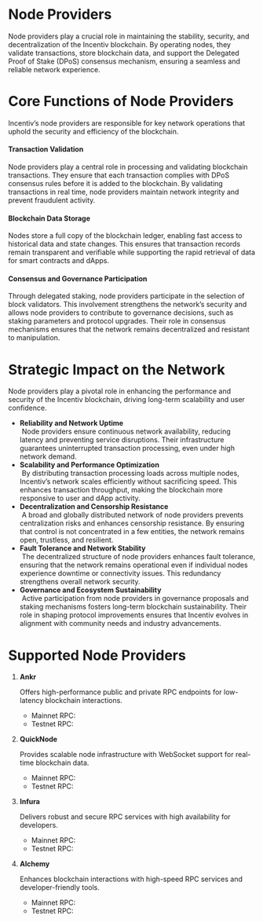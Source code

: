 


# Node Providers

Node providers play a crucial role in maintaining the stability, security, and decentralization of the Incentiv blockchain. By operating nodes, they validate transactions, store blockchain data, and support the Delegated Proof of Stake (DPoS) consensus mechanism, ensuring a seamless and reliable network experience.

# Core Functions of Node Providers

Incentiv’s node providers are responsible for key network operations that uphold the security and efficiency of the blockchain.

#### Transaction Validation

Node providers play a central role in processing and validating blockchain transactions. They ensure that each transaction complies with DPoS consensus rules before it is added to the blockchain. By validating transactions in real time, node providers maintain network integrity and prevent fraudulent activity.

#### Blockchain Data Storage

Nodes store a full copy of the blockchain ledger, enabling fast access to historical data and state changes. This ensures that transaction records remain transparent and verifiable while supporting the rapid retrieval of data for smart contracts and dApps.

#### Consensus and Governance Participation

Through delegated staking, node providers participate in the selection of block validators. This involvement strengthens the network’s security and allows node providers to contribute to governance decisions, such as staking parameters and protocol upgrades. Their role in consensus mechanisms ensures that the network remains decentralized and resistant to manipulation.

# Strategic Impact on the Network

Node providers play a pivotal role in enhancing the performance and security of the Incentiv blockchain, driving long-term scalability and user confidence.

* **Reliability and Network Uptime**\
   Node providers ensure continuous network availability, reducing latency and preventing service disruptions. Their infrastructure guarantees uninterrupted transaction processing, even under high network demand.
* **Scalability and Performance Optimization**\
   By distributing transaction processing loads across multiple nodes, Incentiv’s network scales efficiently without sacrificing speed. This enhances transaction throughput, making the blockchain more responsive to user and dApp activity.
* **Decentralization and Censorship Resistance**\
   A broad and globally distributed network of node providers prevents centralization risks and enhances censorship resistance. By ensuring that control is not concentrated in a few entities, the network remains open, trustless, and resilient.
* **Fault Tolerance and Network Stability**\
   The decentralized structure of node providers enhances fault tolerance, ensuring that the network remains operational even if individual nodes experience downtime or connectivity issues. This redundancy strengthens overall network security.
* **Governance and Ecosystem Sustainability**\
   Active participation from node providers in governance proposals and staking mechanisms fosters long-term blockchain sustainability. Their role in shaping protocol improvements ensures that Incentiv evolves in alignment with community needs and industry advancements.

# Supported Node Providers

1. **Ankr**

   Offers high-performance public and private RPC endpoints for low-latency blockchain interactions.

   * Mainnet RPC:
   * Testnet RPC:

2. **QuickNode**

   Provides scalable node infrastructure with WebSocket support for real-time blockchain data.

   * Mainnet RPC:
   * Testnet RPC:

3. **Infura**

   Delivers robust and secure RPC services with high availability for developers.

   * Mainnet RPC:
   * Testnet RPC:

4. **Alchemy**

   Enhances blockchain interactions with high-speed RPC services and developer-friendly tools.

   * Mainnet RPC:
   * Testnet RPC:

          